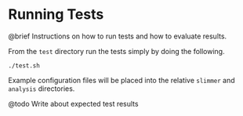 # Running Tests

@brief Instructions on how to run tests and how to evaluate results.

From the `test` directory run the tests simply by doing the following.

    ./test.sh

Example configuration files will be placed into the relative `slimmer` and `analysis` directories.

@todo Write about expected test results
